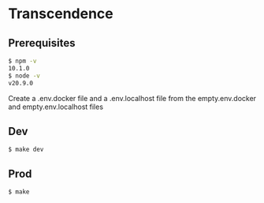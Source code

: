 # Transcendence

## Prerequisites
```bash
$ npm -v
10.1.0
$ node -v
v20.9.0
```
Create a .env.docker file and a .env.localhost file from the empty.env.docker and empty.env.localhost files

## Dev
```
$ make dev
```

## Prod
```
$ make
```
